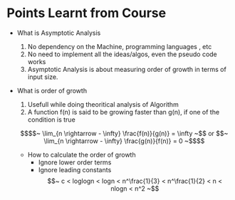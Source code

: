 # Points Learnt from Course
- What is Asymptotic Analysis

    1. No dependency on the Machine, programming languages , etc
    2. No need to implement all the ideas/algos, even the pseudo code works
    3. Asymptotic Analysis is about measuring order of growth in terms of input size. 

- What is order of growth
    1. Usefull while doing theoritical analysis of Algorithm
    2. A function f(n) is said to be growing faster than g(n), if one of the condition is true
    ```math
    $$~  \lim_{n \rightarrow - \infty} \frac{f(n)}{g(n)} = \infty ~$$
    or
    $$~  \lim_{n \rightarrow - \infty} \frac{g(n)}{f(n)} = 0 ~$$
    ```

    - How to calculate the order of growth
        - Ignore lower order terms
        - Ignore leading constants
    $$~ c < loglogn < logn < n^\frac{1}{3} < n^\frac{1}{2} < n < nlogn < n^2 ~$$